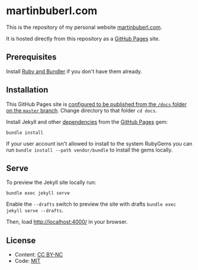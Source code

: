 # martinbuberl.com

This is the repository of my personal website [martinbuberl.com](https://martinbuberl.com/).

It is hosted directly from this repository as a [GitHub Pages](https://pages.github.com/) site.

## Prerequisites

Install [Ruby and Bundler](https://help.github.com/articles/setting-up-your-github-pages-site-locally-with-jekyll/) if you don't have them already.

## Installation

This GitHub Pages site is [configured to be published from the `/docs` folder on the `master` branch](https://help.github.com/en/articles/configuring-a-publishing-source-for-github-pages#publishing-your-github-pages-site-from-a-docs-folder-on-your-master-branch). Change directory to that folder `cd docs`.

Install Jekyll and other [dependencies](https://pages.github.com/versions/) from the [GitHub Pages](docs/Gemfile) gem:

```
bundle install
```

If your user account isn't allowed to install to the system RubyGems you can run `bundle install --path vendor/bundle` to install the gems locally.

## Serve

To preview the Jekyll site locally run:

```
bundle exec jekyll serve
```

Enable the `--drafts` switch to preview the site with drafts `bundle exec jekyll serve --drafts`.

Then, load [http://localhost:4000/](http://localhost:4000/) in your browser.


## License

* Content: [CC BY-NC](http://creativecommons.org/licenses/by-nc/4.0/)
* Code: [MIT](https://opensource.org/licenses/MIT)
